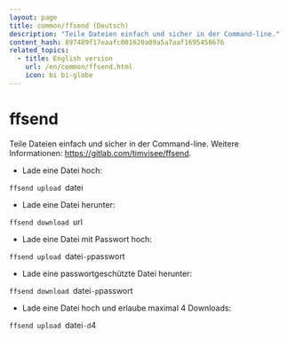 ```yaml
---
layout: page
title: common/ffsend (Deutsch)
description: "Teile Dateien einfach und sicher in der Command-line."
content_hash: 897489f17eaafc001620a09a5a7aaf1695458676
related_topics:
  - title: English version
    url: /en/common/ffsend.html
    icon: bi bi-globe
---
```

# ffsend

Teile Dateien einfach und sicher in der Command-line.
Weitere Informationen: <https://gitlab.com/timvisee/ffsend>.

- Lade eine Datei hoch:

`ffsend upload `<span class="tldr-var badge badge-pill bg-dark-lm bg-white-dm text-white-lm text-dark-dm font-weight-bold">datei</span>

- Lade eine Datei herunter:

`ffsend download `<span class="tldr-var badge badge-pill bg-dark-lm bg-white-dm text-white-lm text-dark-dm font-weight-bold">url</span>

- Lade eine Datei mit Passwort hoch:

`ffsend upload `<span class="tldr-var badge badge-pill bg-dark-lm bg-white-dm text-white-lm text-dark-dm font-weight-bold">datei</span>` -p `<span class="tldr-var badge badge-pill bg-dark-lm bg-white-dm text-white-lm text-dark-dm font-weight-bold">passwort</span>

- Lade eine passwortgeschützte Datei herunter:

`ffsend download `<span class="tldr-var badge badge-pill bg-dark-lm bg-white-dm text-white-lm text-dark-dm font-weight-bold">datei</span>` -p `<span class="tldr-var badge badge-pill bg-dark-lm bg-white-dm text-white-lm text-dark-dm font-weight-bold">passwort</span>

- Lade eine Datei hoch und erlaube maximal 4 Downloads:

`ffsend upload `<span class="tldr-var badge badge-pill bg-dark-lm bg-white-dm text-white-lm text-dark-dm font-weight-bold">datei</span>` -d `<span class="tldr-var badge badge-pill bg-dark-lm bg-white-dm text-white-lm text-dark-dm font-weight-bold">4</span>
